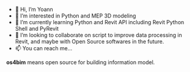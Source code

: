 - 👋 Hi, I’m Yoann
- 👀 I’m interested in Python and MEP 3D modeling
- 🌱 I’m currently learning Python and Revit API including Revit Python Shell and PyRevit
- 💞️ I’m looking to collaborate on script to improve data processing in Revit, and maybe with Open Source softwares in  the future.
- 📫 You can reach me...

**os4bim** means open source for building information model.
